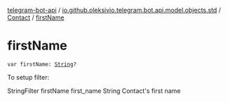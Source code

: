 [telegram-bot-api](../../index.md) / [io.github.oleksivio.telegram.bot.api.model.objects.std](../index.md) / [Contact](index.md) / [firstName](./first-name.md)

# firstName

`var firstName: `[`String`](https://kotlinlang.org/api/latest/jvm/stdlib/kotlin/-string/index.html)`?`

To setup filter:

StringFilter firstName first_name String Contact's first name

